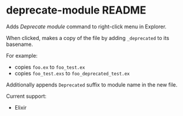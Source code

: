 # deprecate-module README

Adds *Deprecate module* command to right-click menu in Explorer.

When clicked, makes a copy of the file by adding `_deprecated` to its basename.

For example:

* copies `foo.ex` to `foo_test.ex`
* copies `foo_test.exs` to `foo_deprecated_test.ex`

Additionally appends `Deprecated` suffix to module name in the new file.

Current support:

* Elixir
